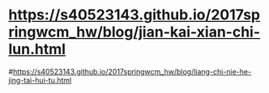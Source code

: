 # https://s40523143.github.io/2017springwcm_hw/blog/jian-kai-xian-chi-lun.html

#https://s40523143.github.io/2017springwcm_hw/blog/liang-chi-nie-he-jing-tai-hui-tu.html

